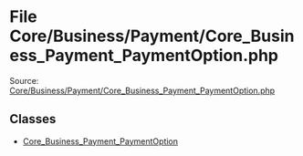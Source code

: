 File Core/Business/Payment/Core_Business_Payment_PaymentOption.php
=========

Source: [Core/Business/Payment/Core_Business_Payment_PaymentOption.php](https://github.com/PrestaShop/PrestaShop/blob/1.6.1.1/Core/Business/Payment/Core_Business_Payment_PaymentOption.php)


Classes
-------

* [Core_Business_Payment_PaymentOption](class.Core_Business_Payment_PaymentOption.md)

